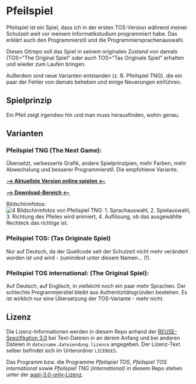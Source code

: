 <!--

 SPDX-FileCopyrightText: 2023-2024 MaerchenfeeimGarten
 
 SPDX-License-Identifier:  AGPL-3.0-only

--->

# Pfeilspiel

Pfeilspiel ist ein Spiel, dass ich in der ersten TOS-Version während meiner Schulzeit weit vor meinem Informatikstudium programmiert habe. 
Das erklärt auch den Programmierstil und die Programmiersprachenauswahl.

Dieses Gitrepo soll das Spiel in seinem originalen Zustand von damals (TOS="The Original Spiel" oder auch TOS="Tas Originale Spiel" erhalten und wieder zum Laufen bringen.

Außerdem sind neue Varianten entstanden (z. B. Pfeilspiel TNG), die ein paar der Fehler von damals beheben und einige Neuerungen einführen.


## Spielprinzip

Ein Pfeil zeigt irgendwo hin und man muss herausfinden, wohin genau.

## Varianten

### **Pfeilspiel TNG** (The Next Game):
Übersetzt, verbesserte Grafik, andere Spielprinzipien, mehr Farben, mehr Abwechslung und besserer Programmierstil. Die empfohlene Variante.

[<u>**--> Aktuellste Version online spielen <--**</u>](https://maerchenfeeimgarten.codeberg.page/pfeilspiel/)

[<u>**--> Download-Bereich <--**</u>](https://codeberg.org/MaerchenfeeimGarten/Pfeilspiel/releases)

Bildschirmfotos:
![4 Bildschirmfotos von Pfeilspiel TNG: 1. Sprachauswahl, 2. Spielauswahl, 3. Richtung des Pfeiles wird animiert, 4. Auflösung, ob das ausgewählte Rechteck das richtige ist.](https://codeberg.org/MaerchenfeeimGarten/Pfeilspiel/raw/branch/main/doc/Pfeilspiel%20TNG%20international/screenshots/001-004.webp "Pfeilspiel TNG international v0.0.5")

### Pfeilspiel TOS: (Tas Originale Spiel) 

Nur auf Deutsch, da der Quellcode seit der Schulzeit nicht mehr verändert worden ist und wird - zumindest unter diesem Namen... (!).

### Pfeilspiel TOS international: (The Original Spiel):

Auf Deutsch, auf Englisch, in vielleicht noch ein paar mehr Sprachen. Der schlechte Programmierstiel bleibt aus Authentizitätsgründen bestehen. Es ist wirklich nur eine Übersetzung der TOS-Variante - mehr nicht.
 
## Lizenz

Die Lizenz-Informationen werden in diesem Repo anhand der [REUSE-Spezifikation 3.0](https://reuse.software/) bei Text-Dateien in an derem Anfang und bei anderen Dateien in `dateiname.dateiendung.lizence` angegeben. Der Lizenz-Text selber befindet sich im Unterordner `LICENSES`.

Das Programm bzw. die Programme _Pfeilspiel TOS_, _Pfeilspiel TOS international_ sowie _Pfeilspiel TNG (international)_ in diesem Repo stehen unter der [agpl-3.0-only-Lizenz](https://www.gnu.org/licenses/agpl-3.0.txt).
